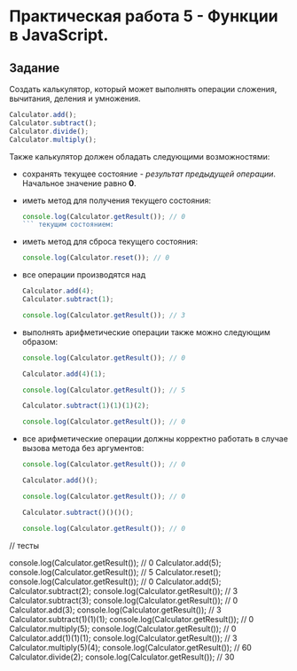 # Практическая работа 5 - Функции в JavaScript.

## Задание

Создать калькулятор, который может выполнять операции сложения, вычитания, деления и умножения.

```js
Calculator.add();
Calculator.subtract();
Calculator.divide();
Calculator.multiply();
```

Также калькулятор должен обладать следующими возможностями:

-   сохранять текущее состояние - _результат предыдущей операции_. Начальное значение равно **0**.

-   иметь метод для получения текущего состояния:

    ```js
    console.log(Calculator.getResult()); // 0
    ``` текущим состоянием:


-   иметь метод для сброса текущего состояния:

    ```js
    console.log(Calculator.reset()); // 0
    ```

-   все операции производятся над
    ```js
    Calculator.add(4);
    Calculator.subtract(1);

    console.log(Calculator.getResult()); // 3
    ```

-   выполнять арифметические операции также можно следующим образом:

    ```js
    console.log(Calculator.getResult()); // 0

    Calculator.add(4)(1);

    console.log(Calculator.getResult()); // 5

    Calculator.subtract(1)(1)(1)(2);

    console.log(Calculator.getResult()); // 0
    ```

-   все арифметические операции должны корректно работать в случае вызова метода без аргументов:

    ```js
    console.log(Calculator.getResult()); // 0

    Calculator.add()();

    console.log(Calculator.getResult()); // 0

    Calculator.subtract()()()();

    console.log(Calculator.getResult()); // 0
    ```


// тесты

console.log(Calculator.getResult()); // 0
Calculator.add(5);
console.log(Calculator.getResult()); // 5
Calculator.reset();
console.log(Calculator.getResult()); // 0
Calculator.add(5);
Calculator.subtract(2);
console.log(Calculator.getResult()); // 3
Calculator.subtract(3);
console.log(Calculator.getResult()); // 0
Calculator.add(3);
console.log(Calculator.getResult()); // 3
Calculator.subtract(1)(1)(1);
console.log(Calculator.getResult()); // 0
Calculator.multiply(5);
console.log(Calculator.getResult()); // 0
Calculator.add(1)(1)(1); 
console.log(Calculator.getResult()); // 3
Calculator.multiply(5)(4);
console.log(Calculator.getResult()); // 60
Calculator.divide(2);
console.log(Calculator.getResult()); // 30